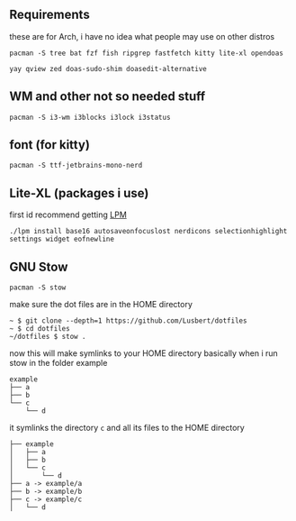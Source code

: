 ## Requirements
these are for Arch, i have no idea what people may use on other distros
```
pacman -S tree bat fzf fish ripgrep fastfetch kitty lite-xl opendoas
```
```
yay qview zed doas-sudo-shim doasedit-alternative
```
## WM and other not so needed stuff

```
pacman -S i3-wm i3blocks i3lock i3status 
```

## font (for kitty)

```
pacman -S ttf-jetbrains-mono-nerd
```

## Lite-XL (packages i use)
first id recommend getting [LPM](https://github.com/adamharrison/lite-xl-plugin-manager)
```
./lpm install base16 autosaveonfocuslost nerdicons selectionhighlight settings widget eofnewline
```

## GNU Stow
```
pacman -S stow
```
make sure the dot files are in the HOME directory
```
~ $ git clone --depth=1 https://github.com/Lusbert/dotfiles
~ $ cd dotfiles
~/dotfiles $ stow .
```
now this will make symlinks to your HOME directory
basically
when i run stow in the folder example
```
example
├── a
├── b
└── c
    └── d
```
it symlinks the directory `c` and all its files to the HOME directory
```
├── example
│   ├── a
│   ├── b
│   └── c
│       └── d
├── a -> example/a
├── b -> example/b
├── c -> example/c
│   └── d
```

